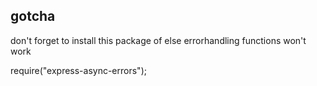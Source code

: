 
## gotcha 

don't forget to install this package of else errorhandling functions won't work

require("express-async-errors");
